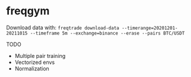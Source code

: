 # freqgym


Download data with:
`
freqtrade download-data --timerange=20201201-20211015 --timeframe 5m --exchange=binance --erase --pairs BTC/USDT
`

TODO

- Multiple pair training
- Vectorized envs
- Normalization
